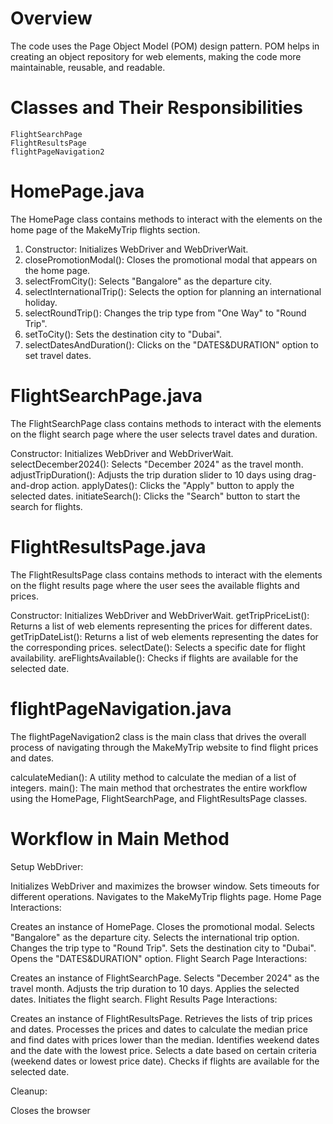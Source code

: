 # Overview
The code uses the Page Object Model (POM) design pattern. POM helps in creating an object repository for web elements, making the code more maintainable, reusable, and readable.

# Classes and Their Responsibilities
```HomePage
FlightSearchPage
FlightResultsPage
flightPageNavigation2
```

# HomePage.java
The HomePage class contains methods to interact with the elements on the home page of the MakeMyTrip flights section.

1. Constructor: Initializes WebDriver and WebDriverWait.
2. closePromotionModal(): Closes the promotional modal that appears on the home page.
3. selectFromCity(): Selects "Bangalore" as the departure city.
4. selectInternationalTrip(): Selects the option for planning an international holiday.
5. selectRoundTrip(): Changes the trip type from "One Way" to "Round Trip".
6. setToCity(): Sets the destination city to "Dubai".
7. selectDatesAndDuration(): Clicks on the "DATES&DURATION" option to set travel dates.

# FlightSearchPage.java
The FlightSearchPage class contains methods to interact with the elements on the flight search page where the user selects travel dates and duration.

Constructor: Initializes WebDriver and WebDriverWait.
selectDecember2024(): Selects "December 2024" as the travel month.
adjustTripDuration(): Adjusts the trip duration slider to 10 days using drag-and-drop action.
applyDates(): Clicks the "Apply" button to apply the selected dates.
initiateSearch(): Clicks the "Search" button to start the search for flights.

# FlightResultsPage.java
The FlightResultsPage class contains methods to interact with the elements on the flight results page where the user sees the available flights and prices.

Constructor: Initializes WebDriver and WebDriverWait.
getTripPriceList(): Returns a list of web elements representing the prices for different dates.
getTripDateList(): Returns a list of web elements representing the dates for the corresponding prices.
selectDate(): Selects a specific date for flight availability.
areFlightsAvailable(): Checks if flights are available for the selected date.

# flightPageNavigation.java
The flightPageNavigation2 class is the main class that drives the overall process of navigating through the MakeMyTrip website to find flight prices and dates.

calculateMedian(): A utility method to calculate the median of a list of integers.
main(): The main method that orchestrates the entire workflow using the HomePage, FlightSearchPage, and FlightResultsPage classes.

# Workflow in Main Method
Setup WebDriver:

Initializes WebDriver and maximizes the browser window.
Sets timeouts for different operations.
Navigates to the MakeMyTrip flights page.
Home Page Interactions:

Creates an instance of HomePage.
Closes the promotional modal.
Selects "Bangalore" as the departure city.
Selects the international trip option.
Changes the trip type to "Round Trip".
Sets the destination city to "Dubai".
Opens the "DATES&DURATION" option.
Flight Search Page Interactions:

Creates an instance of FlightSearchPage.
Selects "December 2024" as the travel month.
Adjusts the trip duration to 10 days.
Applies the selected dates.
Initiates the flight search.
Flight Results Page Interactions:

Creates an instance of FlightResultsPage.
Retrieves the lists of trip prices and dates.
Processes the prices and dates to calculate the median price and find dates with prices lower than the median.
Identifies weekend dates and the date with the lowest price.
Selects a date based on certain criteria (weekend dates or lowest price date).
Checks if flights are available for the selected date.

Cleanup:

Closes the browser
